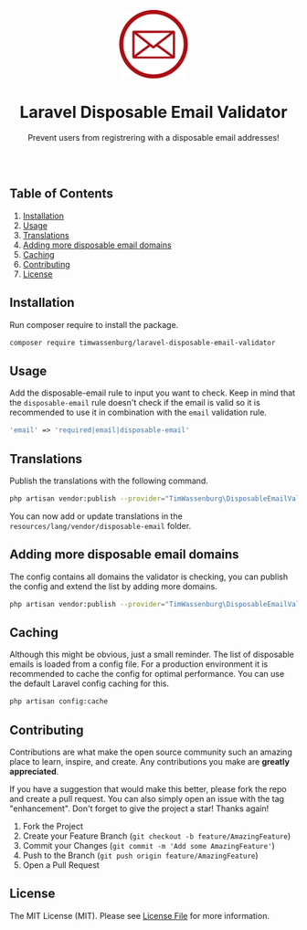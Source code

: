 <br />
<div align="center">
  <a href="https://github.com/timwassenburg/laravel-improved-resource-controllers">
    <img src="img/logo.png" alt="Logo" width=120>
  </a>

<h1 align="center">Laravel Disposable Email Validator</h1>

  <p align="center">
    Prevent users from registrering with a disposable email addresses!
  </p>
<br><br>
</div>

## Table of Contents
  <ol>
    <li><a href="#installation">Installation</a></li>
    <li><a href="#usage">Usage</a></li>
    <li><a href="#translations">Translations</a></li>
    <li><a href="#adding-more-disposable-email-domains">Adding more disposable email domains</a></li>
    <li><a href="#caching">Caching</a></li>
    <li><a href="#contributing">Contributing</a></li>
    <li><a href="#license">License</a></li>
  </ol>

## Installation
Run composer require to install the package.
```bash
composer require timwassenburg/laravel-disposable-email-validator
```

## Usage
Add the disposable-email rule to input you want to check. 
Keep in mind that the ```disposable-email``` rule doesn't check if the email is valid so it is recommended
to use it in combination with the ```email``` validation rule.

```php
'email' => 'required|email|disposable-email'
```

## Translations
Publish the translations with the following command.
```bash
php artisan vendor:publish --provider="TimWassenburg\DisposableEmailValidator\DisposableEmailServiceProvider" --tag="translations"
```
You can now add or update translations in the ```resources/lang/vendor/disposable-email``` folder.

## Adding more disposable email domains
The config contains all domains the validator is checking, 
you can publish the config and extend the list by adding more domains.
```bash
php artisan vendor:publish --provider="TimWassenburg\DisposableEmailValidator\DisposableEmailServiceProvider" --tag="config"
```

## Caching
Although this might be obvious, just a small reminder. The list of disposable emails is loaded from a config file. For a production environment it is recommended to cache the
config for optimal performance. You can use the default Laravel config caching for this.

```bash
php artisan config:cache
```

## Contributing
Contributions are what make the open source community such an amazing place to learn, inspire, and create. Any contributions you make are **greatly appreciated**.

If you have a suggestion that would make this better, please fork the repo and create a pull request. You can also simply open an issue with the tag "enhancement".
Don't forget to give the project a star! Thanks again!

1. Fork the Project
2. Create your Feature Branch (`git checkout -b feature/AmazingFeature`)
3. Commit your Changes (`git commit -m 'Add some AmazingFeature'`)
4. Push to the Branch (`git push origin feature/AmazingFeature`)
5. Open a Pull Request

## License
The MIT License (MIT). Please see [License File](LICENSE.md) for more information.
